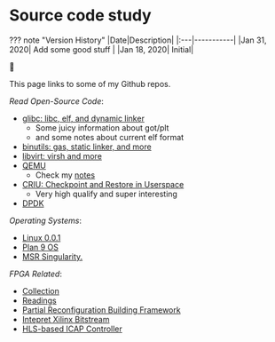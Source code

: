 # Source code study

??? note "Version History"
	|Date|Description|
	|:---|-----------|
	|Jan 31, 2020| Add some good stuff |
	|Jan 18, 2020| Initial|

:whale2:

This page links to some of my Github repos.

*Read Open-Source Code*:

- [glibc: libc, elf, and dynamic linker](https://github.com/lastweek/source-glibc)
    - Some juicy information about got/plt
    - and some notes about current elf format
- [binutils: gas, static linker, and more](https://github.com/lastweek/source-binutils)
- [libvirt: virsh and more](https://github.com/lastweek/source-libvirt)
- [QEMU](https://github.com/lastweek/source-qemu)
    - Check my [notes](http://lastweek.io/notes/virt/)
- [CRIU: Checkpoint and Restore in Userspace](https://github.com/lastweek/source-criu)
    - Very high qualify and super interesting
- [DPDK](https://github.com/lastweek/source-dpdk)

*Operating Systems*:

- [Linux 0.0.1](https://github.com/lastweek/linux-0.01)
- [Plan 9 OS](https://github.com/lastweek/source-plan9)
- [MSR Singularity.](https://github.com/lastweek/source-singularity)

*FPGA Related*:

- [Collection](https://github.com/lastweek/fpga_vivado_scripts)
- [Readings](https://github.com/lastweek/fpga_readings)
- [Partial Reconfiguration Building Framework](https://github.com/lastweek/fpga_pr_scripts)
- [Intepret Xilinx Bitstream](https://github.com/lastweek/fpga_interpret_bitstream)
- [HLS-based ICAP Controller](https://github.com/lastweek/fpga_icap_hls/)
